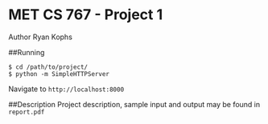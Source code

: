 # MET CS 767 - Project 1
Author Ryan Kophs

##Running
```
$ cd /path/to/project/
$ python -m SimpleHTTPServer
```
Navigate to `http://localhost:8000`

##Description
Project description, sample input and output may be found in `report.pdf`
